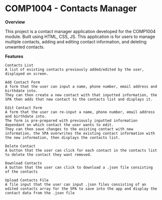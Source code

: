 # COMP1004 - Contacts Manager
**Overview**

This project is a contact manager application developed for the COMP1004 module.
Built using HTML, CSS, JS.
This application is for users to manage multiple contacts, adding and editing contact information, and deleting unwanted contacts.

**Features**
```
Contacts List
A list of existing contacts previously added/edited by the user, displayed on screen.

Add Contact Form
A form that the user can input a name, phone number, email address and birthdate into.
They can then create a new contact with that inputted information, the SPA then adds that new contact to the contacts list and displays it.

Edit Contact Form
A form that the user can re-input a name, phone number, email address and birthdate into.
The form is pre-prepared with previously inputted information dependant on which contact the user wants to edit.
They can then save changes to the existing contact with new information, the SPA overwrites the existing contact information with the new information, then displays the contacts list.

Delete Contact
A button that the user can click for each contact in the contacts list to delete the contact they want removed.

Download Contacts
A button that the user can click to download a .json file consisting of the contacts

Upload Contacts File
A file input that the user can input .json files consisting of an edited contacts array for the SPA to save into the app and display the contact data from the .json file
```
